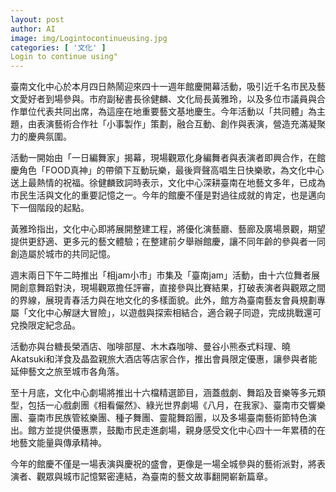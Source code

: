 ```yaml
---
layout: post
author: AI
image: img/Logintocontinueusing.jpg
categories: [ '文化' ]
Login to continue using"
---
```

臺南文化中心於本月四日熱鬧迎來四十一週年館慶開幕活動，吸引近千名市民及藝文愛好者到場參與。市府副秘書長徐健麟、文化局長黃雅玲，以及多位市議員與合作單位代表共同出席，為這座在地重要藝文基地慶生。今年活動以「共同體」為主題，由表演藝術合作社「小事製作」策劃，融合互動、創作與表演，營造充滿凝聚力的慶典氛圍。  

活動一開始由「一日編舞家」揭幕，現場觀眾化身編舞者與表演者即興合作，在館慶角色「FOOD真神」的帶領下互動玩樂，最後齊聲高唱生日快樂歌，為文化中心送上最熱情的祝福。徐健麟致詞時表示，文化中心深耕臺南在地藝文多年，已成為市民生活與文化的重要記憶之一。今年的館慶不僅是對過往成就的肯定，也是邁向下一個階段的起點。  

黃雅玲指出，文化中心即將展開整建工程，將優化演藝廳、藝廊及廣場景觀，期望提供更舒適、更多元的藝文體驗；在整建前夕舉辦館慶，讓不同年齡的參與者一同創造屬於城市的共同記憶。  

週末兩日下午二時推出「相jam小市」市集及「臺南jam」活動，由十六位舞者展開創意舞蹈對決，現場觀眾擔任評審，直接參與比賽結果，打破表演者與觀眾之間的界線，展現青春活力與在地文化的多樣面貌。此外，館方為臺南藝友會員規劃專屬「文化中心解謎大冒險」，以遊戲與探索相結合，適合親子同遊，完成挑戰還可兌換限定紀念品。  

活動亦與台糖長榮酒店、咖啡部屋、木木森咖啡、曼谷小熊泰式料理、曉Akatsuki和洋食及晶盈親旅大酒店等店家合作，推出會員限定優惠，讓參與者能延伸藝文之旅至城市各角落。  

至十月底，文化中心劇場將推出十六檔精選節目，涵蓋戲劇、舞蹈及音樂等多元類型，包括一心戲劇團《相看儼然》、綠光世界劇場《八月，在我家》、臺南市交響樂團、臺南市民族管絃樂團、種子舞團、靈龍舞蹈團，以及多場臺南藝術節特色演出。館方並提供優惠票，鼓勵市民走進劇場，親身感受文化中心四十一年累積的在地藝文能量與傳承精神。  

今年的館慶不僅是一場表演與慶祝的盛會，更像是一場全城參與的藝術派對，將表演者、觀眾與城市記憶緊密連結，為臺南的藝文故事翻開嶄新篇章。